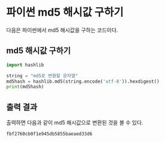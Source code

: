 # 파이썬 md5 해시값 구하기 

다음은 파이썬에서 md5 해시값을 구하는 코드이다.

## md5 해시값 구하기 

```python
import hashlib

string = "md5로 변환할 문자열"
md5hash = hashlib.md5(string.encode('utf-8')).hexdigest()
print(md5hash)
```

## 출력 결과

출력하면 다음과 같이 md5 해시값으로 변환된 것을 볼 수 있다.

```
fbf2760cb0f1e945db5855baeaed33d6
```